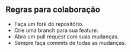 ## Regras para colaboração

- Faça um fork do repositório.
- Crie uma branch para sua feature.
- Abra um pull request com suas mudanças.
- Sempre faça commits de todas as mudanças.